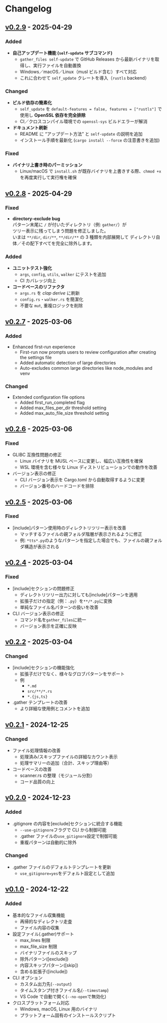 # Changelog

## [v0.2.9] - 2025-04-29

### Added

- **自己アップデート機能 (`self-update` サブコマンド)**
  - `gather_files self-update` で GitHub Releases から最新バイナリを取得し、実行ファイルを自動置換
  - Windows／macOS／Linux（musl ビルド含む）すべて対応
  - これに合わせて `self_update` クレートを導入（`rustls` backend）

### Changed

- **ビルド依存の簡素化**
  - `self_update` を `default-features = false, features = ["rustls"]` で使用し **OpenSSL 依存を完全排除**
  - CI／クロスコンパイル環境での `openssl-sys` ビルドエラーが解消
- **ドキュメント刷新**
  - README に “アップデート方法” と `self-update` の説明を追加
  - インストール手順を最新化 (`cargo install --force` の注意書きを追加)

### Fixed

- **バイナリ上書き時のパーミッション**
  - Linux/macOS で `install.sh` が既存バイナリを上書きする際、`chmod +x` を再度実行して実行権を確保

[v0.2.9]: https://github.com/herring101/gather_files/compare/v0.2.8...v0.2.9

## [v0.2.8] - 2025-04-29

### Fixed

- **directory‐exclude bug**  
  パターン末尾に `/` が付いたディレクトリ（例: `gather/`）が  
  ツリー表示に残ってしまう問題を修正しました。  
  いまは `**/dir`, `dir/**`, `**/dir/**` の 3 種類を内部展開して
  ディレクトリ自体／その配下すべてを完全に除外します。

### Added

- **ユニットテスト強化**
  - `args`, `config`, `utils`, `walker` にテストを追加
  - CI カバレッジ向上
- **コードベースのリファクタ**
  - `args.rs` を _clap derive_ に刷新
  - `config.rs`・`walker.rs` を簡潔化
  - 不要な `mut`, 重複ロジックを削除

[v0.2.8]: https://github.com/herring101/gather_files/compare/v0.2.7...v0.2.8

## [v0.2.7] - 2025-03-06

### Added

- Enhanced first-run experience
  - First-run now prompts users to review configuration after creating the settings file
  - Added automatic detection of large directories
  - Auto-excludes common large directories like node_modules and venv

### Changed

- Extended configuration file options
  - Added first_run_completed flag
  - Added max_files_per_dir threshold setting
  - Added max_auto_file_size threshold setting

[v0.2.7]: https://github.com/herring101/gather_files/compare/v0.2.6...v0.2.7

## [v0.2.6] - 2025-03-06

### Fixed

- GLIBC 互換性問題の修正
  - Linux バイナリを MUSL ベースに変更し、幅広い互換性を確保
  - WSL 環境を含む様々な Linux ディストリビューションでの動作を改善
- バージョン表示の修正
  - CLI バージョン表示を Cargo.toml から自動取得するように変更
  - バージョン番号のハードコードを排除

[v0.2.6]: https://github.com/herring101/gather_files/compare/v0.2.5...v0.2.6

## [v0.2.5] - 2025-03-06

### Fixed

- [include]パターン使用時のディレクトリツリー表示を改善
  - マッチするファイルの親フォルダ階層が表示されるように修正
  - 例: `*tts*.py`のようなパターンを指定した場合でも、ファイルの親フォルダ構造が表示される

[v0.2.5]: https://github.com/herring101/gather_files/compare/v0.2.4...v0.2.5

## [v0.2.4] - 2025-03-04

### Fixed

- [include]セクションの問題修正
  - ディレクトリツリー出力に対しても[include]パターンを適用
  - 拡張子だけの指定（例：`.py`）を`**/*.py`に変換
  - 単純なファイル名パターンの扱いを改善
- CLI バージョン表示の修正
  - コマンド名を`gather_files`に統一
  - バージョン表示を正確に反映

[v0.2.4]: https://github.com/herring101/gather_files/compare/v0.2.2...v0.2.4

## [v0.2.2] - 2025-03-04

### Changed

- [include]セクションの機能強化
  - 拡張子だけでなく、様々なグロブパターンをサポート
  - 例
    - `*.md`
    - `src/**/*.rs`
    - `*.{js,ts}`
- .gather テンプレートの改善
  - より詳細な使用例とコメントを追加

[v0.2.2]: https://github.com/herring101/gather_files/compare/v0.2.1...v0.2.2

## [v0.2.1] - 2024-12-25

### Changed

- ファイル処理情報の改善
  - 処理済み/スキップファイルの詳細なカウント表示
  - 処理サマリーの追加（合計、スキップ理由等）
- コードベースの改善
  - scanner.rs の整理（モジュール分割）
  - コード品質の向上

[v0.2.1]: https://github.com/herring101/gather_files/compare/v0.2.0...v0.2.1

## [v0.2.0] - 2024-12-23

### Added

- .gitignore の内容を[exclude]セクションに統合する機能
  - `--use-gitignore`フラグで CLI から制御可能
  - .gather ファイルの`use_gitignore`設定で制御可能
  - 重複パターンは自動的に除外

### Changed

- .gather ファイルのデフォルトテンプレートを更新
  - `use_gitignore=yes`をデフォルト設定として追加

## [v0.1.0] - 2024-12-22

### Added

- 基本的なファイル収集機能
  - 再帰的なディレクトリ走査
  - ファイル内容の収集
- 設定ファイル(.gather)サポート
  - max_lines 制限
  - max_file_size 制限
  - バイナリファイルのスキップ
  - 除外パターン([exclude])
  - 内容スキップパターン([skip])
  - 含める拡張子([include])
- CLI オプション
  - カスタム出力先(`--output`)
  - タイムスタンプ付きファイル名(`--timestamp`)
  - VS Code で自動で開く(`--no-open`で無効化)
- クロスプラットフォーム対応
  - Windows, macOS, Linux 用のバイナリ
  - プラットフォーム固有のインストールスクリプト

[v0.2.0]: https://github.com/herring101/gather_files/compare/v0.1.0...v0.2.0
[v0.1.0]: https://github.com/herring101/gather_files/releases/tag/v0.1.0
